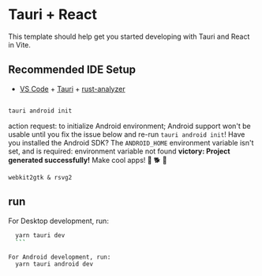 # Tauri + React

This template should help get you started developing with Tauri and React in Vite.

## Recommended IDE Setup

- [VS Code](https://code.visualstudio.com/) + [Tauri](https://marketplace.visualstudio.com/items?itemName=tauri-apps.tauri-vscode) + [rust-analyzer](https://marketplace.visualstudio.com/items?itemName=rust-lang.rust-analyzer)

##

```sh
tauri android init
```

action request: to initialize Android environment; Android support won't be usable until you
fix the issue below and re-run `tauri android init`!
Have you installed the Android SDK? The `ANDROID_HOME` environment variable isn't set, and is required: environment variable not found
**victory: Project generated successfully!**
Make cool apps! 🌻 🐕 🎉

    webkit2gtk & rsvg2

## run

For Desktop development, run:

````sh
  yarn tauri dev
  ```

For Android development, run:
  yarn tauri android dev
````
